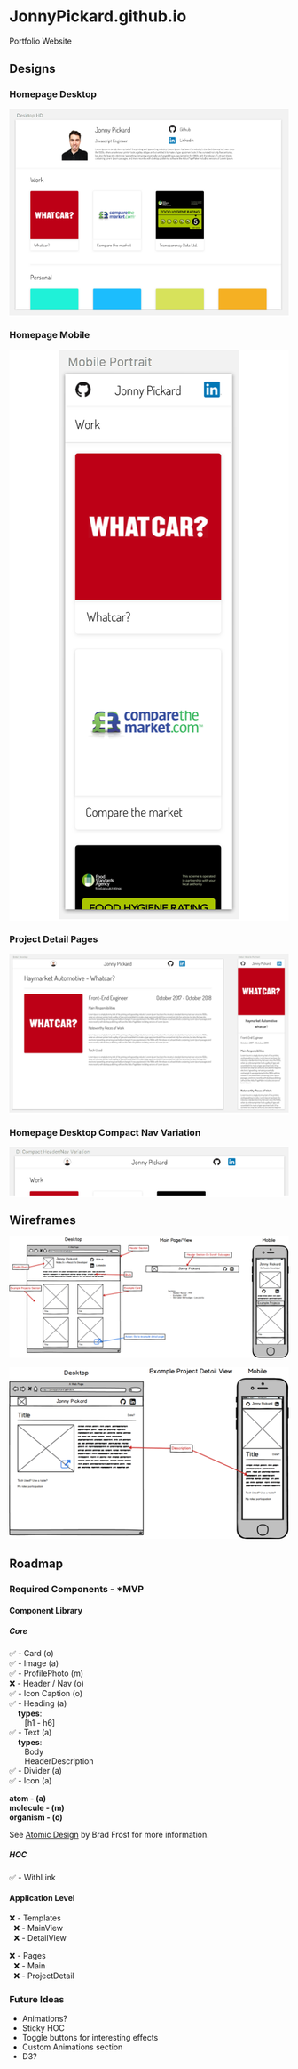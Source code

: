 # JonnyPickard.github.io

Portfolio Website


## Designs

### Homepage Desktop

<p align="center" style="background: white;">
  <img src="./docs/designs/homepage-desktop.png" alt="homepage-desktop">
</p>

### Homepage Mobile

<p align="center" style="background: white;">
  <img src="./docs/designs/homepage-mobile.png" alt="homepage-mobile">
</p>

### Project Detail Pages

<p align="center" style="background: white;">
  <img src="./docs/designs/project-detail-page.png" alt="project-detail-page">
</p>

### Homepage Desktop Compact Nav Variation

<p align="center" style="background: white;">
  <img src="./docs/designs/homepage-desktop-compact-nav-variation.png" alt="homepage-desktop-compact-nav-variation">
</p>


## Wireframes

<p align="center">
  <img src="./docs/wireframes/main-view.png" alt="Main View">
</p>


<p align="center">
  <img src="./docs/wireframes/example-projects-detail-view.png" alt="Example project detail view">
</p>


## Roadmap

### Required Components - *MVP

#### Component Library

##### Core

:white_check_mark: - Card (o)  
:white_check_mark: - Image (a)  
:white_check_mark: - ProfilePhoto (m)  
:x: - Header / Nav (o)  
:white_check_mark: - Icon Caption (o)  
:white_check_mark: - Heading (a)  
&nbsp;&nbsp;&nbsp;&nbsp;**types**:  
&nbsp;&nbsp;&nbsp;&nbsp;&nbsp;&nbsp; [h1 - h6]  
:white_check_mark: - Text (a)  
&nbsp;&nbsp;&nbsp;&nbsp;**types**:  
&nbsp;&nbsp;&nbsp;&nbsp;&nbsp;&nbsp; Body  
&nbsp;&nbsp;&nbsp;&nbsp;&nbsp;&nbsp; HeaderDescription  
:white_check_mark: - Divider (a)  
:white_check_mark: - Icon (a)  

**atom - (a)**  
**molecule - (m)**  
**organism - (o)**  

See [Atomic Design][0] by Brad Frost for more information.

##### HOC

:white_check_mark: - WithLink

#### Application Level

:x: - Templates  
&nbsp;&nbsp;:x: - MainView  
&nbsp;&nbsp;:x: - DetailView  

:x: - Pages  
&nbsp;&nbsp;:x: - Main  
&nbsp;&nbsp;:x: - ProjectDetail  

### Future Ideas

* Animations? 
* Sticky HOC
* Toggle buttons for interesting effects
* Custom Animations section
* D3? 

[0]: http://atomicdesign.bradfrost.com/
